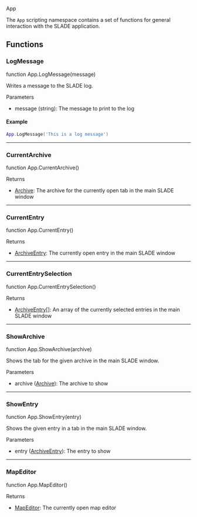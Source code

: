 <article-head>App</article-head>

The `App` scripting namespace contains a set of functions for general interaction with the SLADE application.

## Functions

### LogMessage

<fdef>function App.<func>LogMessage</func>(<arg>message</arg>)</fdef>

Writes a message to the SLADE log.

<listhead>Parameters</listhead>

* <arg>message</arg> (<type>string</type>): The message to print to the log

#### Example

```lua
App.LogMessage('This is a log message')
```

---
### CurrentArchive

<fdef>function App.<func>CurrentArchive</func>()</fdef>

<listhead>Returns</listhead>

* <type>[Archive](../Types/Archive/Archive.md)</type>: The archive for the currently open tab in the main SLADE window

---
### CurrentEntry

<fdef>function App.<func>CurrentEntry</func>()</fdef>

<listhead>Returns</listhead>

* <type>[ArchiveEntry](../Types/Archive/ArchiveEntry.md)</type>: The currently open entry in the main SLADE window

---
### CurrentEntrySelection

<fdef>function App.<func>CurrentEntrySelection</func>()</fdef>

<listhead>Returns</listhead>

* <type>[ArchiveEntry](../Types/Archive/ArchiveEntry.md)\[\]</type>: An array of the currently selected entries in the main SLADE window

---
### ShowArchive

<fdef>function App.<func>ShowArchive</func>(<arg>archive</arg>)</fdef>

Shows the tab for the given <arg>archive</arg> in the main SLADE window.

<listhead>Parameters</listhead>

  * <arg>archive</arg> (<type>[Archive](../Types/Archive/Archive.md)</type>): The archive to show

---
### ShowEntry

<fdef>function App.<func>ShowEntry</func>(<arg>entry</arg>)</fdef>

Shows the given <arg>entry</arg> in a tab in the main SLADE window.

<listhead>Parameters</listhead>

  * <arg>entry</arg> (<type>[ArchiveEntry](../Types/Archive/ArchiveEntry.md)</type>): The entry to show

---
### MapEditor

<fdef>function App.<func>MapEditor</func>()</fdef>

<listhead>Returns</listhead>

* <type>[MapEditor](../Types/Map/MapEditor.md)</type>: The currently open map editor
